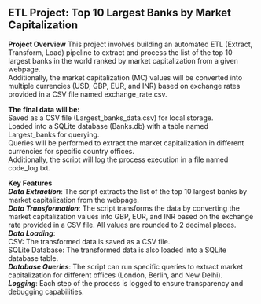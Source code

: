 ## ETL Project: Top 10 Largest Banks by Market Capitalization
**Project Overview**
This project involves building an automated ETL (Extract, Transform, Load) pipeline to extract and process the list of the top 10 largest banks in the world ranked by market capitalization from a given webpage.  
Additionally, the market capitalization (MC) values will be converted into multiple currencies (USD, GBP, EUR, and INR) based on exchange rates provided in a CSV file named exchange_rate.csv.

**The final data will be:**  
Saved as a CSV file (Largest_banks_data.csv) for local storage.  
Loaded into a SQLite database (Banks.db) with a table named Largest_banks for querying.  
Queries will be performed to extract the market capitalization in different currencies for specific country offices.  
Additionally, the script will log the process execution in a file named code_log.txt.

**Key Features**  
***Data Extraction***: The script extracts the list of the top 10 largest banks by market capitalization from the webpage.<br>
***Data Transformation***: The script transforms the data by converting the market capitalization values into GBP, EUR, and INR based on the exchange rate provided in a CSV file. All values are rounded to 2 decimal places.<br>
***Data Loading***:   
CSV: The transformed data is saved as a CSV file.   
SQLite Database: The transformed data is also loaded into a SQLite database table.<br>
***Database Queries***: The script can run specific queries to extract market capitalization for different offices (London, Berlin, and New Delhi).  
***Logging***: Each step of the process is logged to ensure transparency and debugging capabilities.
